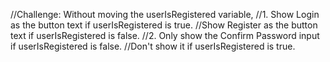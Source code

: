 //Challenge: Without moving the userIsRegistered variable,
//1. Show Login as the button text if userIsRegistered is true.
//Show Register as the button text if userIsRegistered is false.
//2. Only show the Confirm Password input if userIsRegistered is false.
//Don't show it if userIsRegistered is true.

